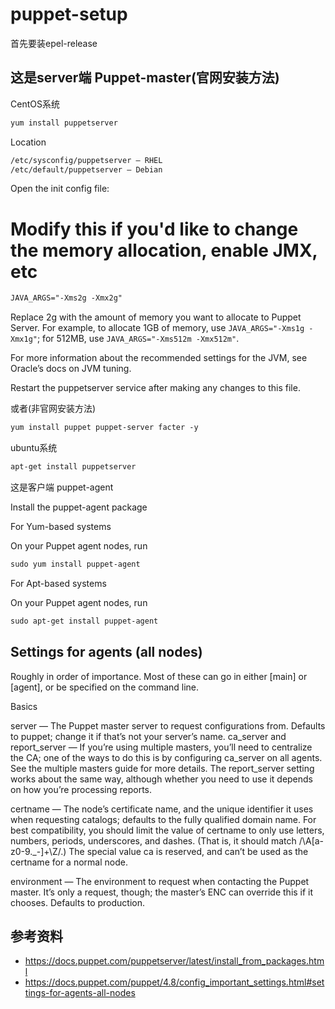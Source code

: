 puppet-setup
===

首先要装epel-release

这是server端 Puppet-master(官网安装方法)
---

CentOS系统
```txt
yum install puppetserver
```
Location

```txt
/etc/sysconfig/puppetserver — RHEL
/etc/default/puppetserver — Debian
```
Open the init config file:

 # Modify this if you'd like to change the memory allocation, enable JMX, etc
 
```txt
JAVA_ARGS="-Xms2g -Xmx2g"
```
Replace 2g with the amount of memory you want to allocate to Puppet Server. For example, to allocate 1GB of memory, use <code>JAVA_ARGS="-Xms1g -Xmx1g"</code>; for 512MB, use <code>JAVA_ARGS="-Xms512m -Xmx512m"</code>.

For more information about the recommended settings for the JVM, see Oracle’s docs on JVM tuning.

Restart the puppetserver service after making any changes to this file.

或者(非官网安装方法)

```txt
yum install puppet puppet-server facter -y
```

ubuntu系统

```txt
apt-get install puppetserver
```

这是客户端 puppet-agent

Install the puppet-agent package

For Yum-based systems

On your Puppet agent nodes, run 

```txt
sudo yum install puppet-agent
```
For Apt-based systems

On your Puppet agent nodes, run 

```txt
sudo apt-get install puppet-agent
```
Settings for agents (all nodes)
---

Roughly in order of importance. Most of these can go in either [main] or [agent], or be specified on the command line.

Basics

server — The Puppet master server to request configurations from. Defaults to puppet; change it if that’s not your server’s name.
     ca_server and report_server — If you’re using multiple masters, you’ll need to centralize the CA; one of the ways to do this is by configuring ca_server on all agents. See the multiple masters guide for more details. The report_server setting works about the same way, although whether you need to use it depends on how you’re processing reports.

certname — The node’s certificate name, and the unique identifier it uses when requesting catalogs; defaults to the fully qualified domain name.
For best compatibility, you should limit the value of certname to only use letters, numbers, periods, underscores, and dashes. (That is, it should match /\A[a-z0-9._-]+\Z/.)
The special value ca is reserved, and can’t be used as the certname for a normal node.

environment — The environment to request when contacting the Puppet master. It’s only a request, though; the master’s ENC can override this if it chooses. Defaults to production.

参考资料
---

- https://docs.puppet.com/puppetserver/latest/install_from_packages.html
- https://docs.puppet.com/puppet/4.8/config_important_settings.html#settings-for-agents-all-nodes